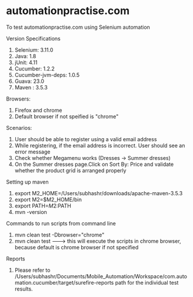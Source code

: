 # automationpractise.com
To test automationpractise.com using Selenium automation

Version Specifications
1. Selenium: 3.11.0
2. Java: 1.8
3. jUnit: 4.11
4. Cucumber: 1.2.2
5. Cucumber-jvm-deps: 1.0.5
6. Guava: 23.0
7. Maven : 3.5.3

Browsers:
1. Firefox and chrome
2. Default browser if not speified is "chrome"

Scenarios: 
1. User should be able to register using a valid email address
2. While registering, if the email address is incorrect. User should see an error message
3. Check whether Megamenu works (Dresses -> Summer dresses)
4. On the Summer dresses page.Click on Sort By: Price and validate whether the product grid is arranged properly

Setting up maven 
1. export M2_HOME=/Users/subhashr/downloads/apache-maven-3.5.3  
2. export M2=$M2_HOME/bin 
3. export PATH=$M2:$PATH
4. mvn -version

Commands to run scripts from command line
1. mvn clean test -Dbrowser="chrome"
2. mvn clean test ---> this will execute the scripts in chrome browser, because default is chrome browser if not specified 

Reports
1. Please refer to /Users/subhashr/Documents/Mobile_Automation/Workspace/com.automation.cucumber/target/surefire-reports  path for the individual test results.

